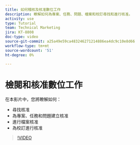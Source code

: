 ```yaml
---
title: 如何稽核及核准數位工作
description: 瞭解如何為專案、任務、問題、檔案和校訂尋找和進行核准。
activity: use
type: Tutorial
team: Technical Marketing
jira: KT-8808
doc-type: video
source-git-commit: a25a49e59ca483246271214886ea4dc9c10e8d66
workflow-type: tm+mt
source-wordcount: '51'
ht-degree: 0%

---
```


# 檢閱和核准數位工作

在本影片中，您將瞭解如何：

* 尋找核准
* 為專案、任務和問題建立核准
* 進行檔案核准
* 為校訂進行核准

>[!VIDEO](https://video.tv.adobe.com/v/335108/?quality=12&learn=on)

<!---
learn more URLS
Approving work
Home area for Reviewers
Guides
Home overview for Reviewers
Issue page overview
--->